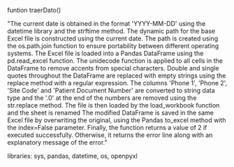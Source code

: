 funtion traerDato()	

"The current date is obtained in the format 'YYYY-MM-DD' using the datetime library and the strftime method.
The dynamic path for the base Excel file is constructed using the current date. The path is created using the os.path.join function to ensure portability between different operating systems.
The Excel file is loaded into a Pandas DataFrame using the pd.read_excel function.
The unidecode function is applied to all cells in the DataFrame to remove accents from special characters.
Double and single quotes throughout the DataFrame are replaced with empty strings using the replace method with a regular expression.
The columns 'Phone 1', 'Phone 2', 'Site Code' and 'Patient Document Number' are converted to string data type and the '.0' at the end of the numbers are removed using the str.replace method. The file is then loaded by the load_workbook function and the sheet is renamed 
The modified DataFrame is saved in the same Excel file by overwriting the original, using the Pandas to_excel method with the index=False parameter.
Finally, the function returns a value of 2 if executed successfully. Otherwise, it returns the error line along with an explanatory message of the error."	

libraries: sys, pandas, datetime, os, openpyxl
